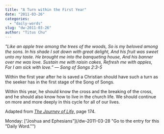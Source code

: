 ```yaml
---
title: "A Turn within the First Year"
date: "2011-03-26"
categories: 
  - "daily-words"
slug: "dw-2011-03-26"
author: "Titus Chu"
---
```


_"Like an apple tree among the trees of the woods, So is my beloved among the sons. In his shade I sat down with great delight, And his fruit was sweet unto my taste. He brought me into the banqueting house, And his banner over me was love. Sustain me with raisin cakes, Refresh me with apples, For I am sick with love.” — Song of Songs 2:3-5_

Within the first year after he is saved a Christian should have such a turn as the seeker has in the first stage of the Song of Songs.

Within this year, he should know the cross and the breaking of the cross, and he should also know how to live in the church life. We should continue on more and more deeply in this cycle for all of our lives.

Adapted from _[The Journey of Life,](../book-journey "Go to the listing for this book.")_ page 174.

Monday: [“Joshua and Ephesians”](/dw-2011-03-28 "Go to the entry for this "Daily Word."")
